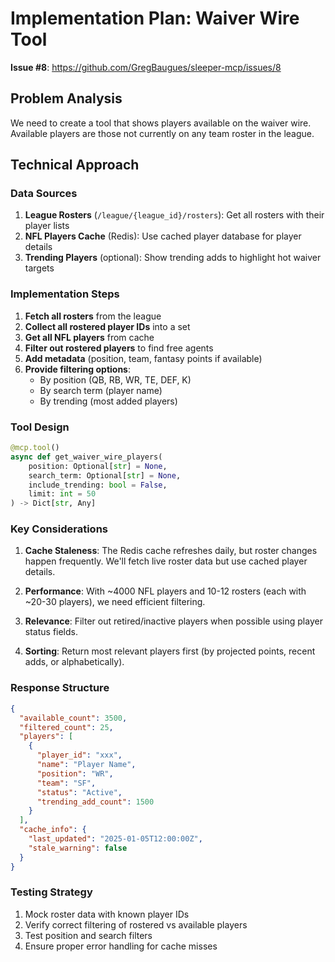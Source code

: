 # Implementation Plan: Waiver Wire Tool
**Issue #8**: https://github.com/GregBaugues/sleeper-mcp/issues/8

## Problem Analysis
We need to create a tool that shows players available on the waiver wire. Available players are those not currently on any team roster in the league.

## Technical Approach

### Data Sources
1. **League Rosters** (`/league/{league_id}/rosters`): Get all rosters with their player lists
2. **NFL Players Cache** (Redis): Use cached player database for player details
3. **Trending Players** (optional): Show trending adds to highlight hot waiver targets

### Implementation Steps

1. **Fetch all rosters** from the league
2. **Collect all rostered player IDs** into a set
3. **Get all NFL players** from cache
4. **Filter out rostered players** to find free agents
5. **Add metadata** (position, team, fantasy points if available)
6. **Provide filtering options**:
   - By position (QB, RB, WR, TE, DEF, K)
   - By search term (player name)
   - By trending (most added players)

### Tool Design

```python
@mcp.tool()
async def get_waiver_wire_players(
    position: Optional[str] = None,
    search_term: Optional[str] = None,
    include_trending: bool = False,
    limit: int = 50
) -> Dict[str, Any]
```

### Key Considerations

1. **Cache Staleness**: The Redis cache refreshes daily, but roster changes happen frequently. We'll fetch live roster data but use cached player details.

2. **Performance**: With ~4000 NFL players and 10-12 rosters (each with ~20-30 players), we need efficient filtering.

3. **Relevance**: Filter out retired/inactive players when possible using player status fields.

4. **Sorting**: Return most relevant players first (by projected points, recent adds, or alphabetically).

### Response Structure
```json
{
  "available_count": 3500,
  "filtered_count": 25,
  "players": [
    {
      "player_id": "xxx",
      "name": "Player Name",
      "position": "WR",
      "team": "SF",
      "status": "Active",
      "trending_add_count": 1500
    }
  ],
  "cache_info": {
    "last_updated": "2025-01-05T12:00:00Z",
    "stale_warning": false
  }
}
```

### Testing Strategy
1. Mock roster data with known player IDs
2. Verify correct filtering of rostered vs available players
3. Test position and search filters
4. Ensure proper error handling for cache misses